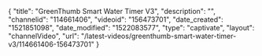 {
    "title": "GreenThumb Smart Water Timer V3",
    "description": "",
    "channelid": "114661406",
    "videoid": "156473701",
    "date_created": "1521851098",
    "date_modified": "1522083577",
    "type": "captivate",
    "layout": "channelVideo",
    "url": "\/latest-videos\/greenthumb-smart-water-timer-v3\/114661406-156473701"
}